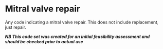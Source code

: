 # Mitral valve repair

Any code indicating a mitral valve repair. This does not include replacement, just repair.

**_NB This code set was created for an initial feasibility assessment and should be checked prior to actual use_**
